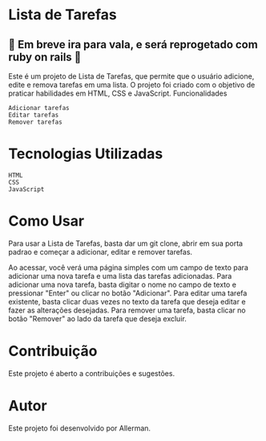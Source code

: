 # Lista de Tarefas 
## 🚧 Em breve ira para vala, e será reprogetado com ruby on rails 🚧

Este é um projeto de Lista de Tarefas, que permite que o usuário adicione, edite e remova tarefas em uma lista. O projeto foi criado com o objetivo de praticar habilidades em HTML, CSS e JavaScript.
Funcionalidades

    Adicionar tarefas
    Editar tarefas
    Remover tarefas

# Tecnologias Utilizadas

    HTML
    CSS
    JavaScript

# Como Usar

Para usar a Lista de Tarefas, basta dar um git clone, abrir em sua porta padrao e começar a adicionar, editar e remover tarefas.

Ao acessar, você verá uma página simples com um campo de texto para adicionar uma nova tarefa e uma lista das tarefas adicionadas. Para adicionar 
uma nova tarefa, basta digitar o nome no campo de texto e pressionar "Enter" ou clicar no botão "Adicionar". Para editar uma tarefa existente, 
basta clicar duas vezes no texto da tarefa que deseja editar e fazer as alterações desejadas. Para remover uma tarefa, basta clicar no botão 
"Remover" ao lado da tarefa que deseja excluir.

# Contribuição

Este projeto é aberto a contribuições e sugestões.

# Autor

Este projeto foi desenvolvido por Allerman.
